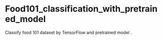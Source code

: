 # Food101_classification_with_pretrained_model
Classify food 101 dataset by TensorFlow and pretrained model .
